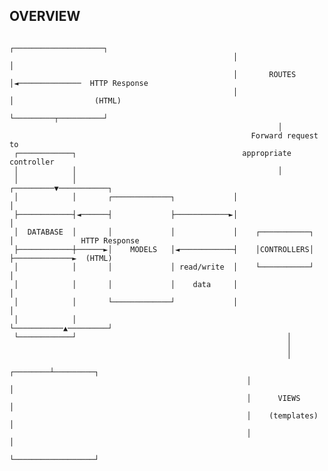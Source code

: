 
## OVERVIEW

                                                      ┌────────────────────┐
                                                      │                    │
                                                      │       ROUTES       │◄──────────────  HTTP Response
                                                      │                    │                  (HTML)
                                                      └─────────┬──────────┘
                                                                │
                                                          Forward request to
     ┌────────────┐                                     appropriate controller
     │            │                                             │
     │            │                                   ┌─────────▼───────────┐
     │            │       ┌─────────────┐             │                     │
     ├────────────┤◄──────┤             ├────────────►│                     │
     │  DATABASE  │       │             │             │    ┌───────────┐    │               HTTP Response
     ├────────────┼──────►│    MODELS   │◄────────────┤    │CONTROLLERS│    ├─────────────►  (HTML)
     │            │       │             │ read/write  │    └───────────┘    │
     │            │       │             │    data     │                     │
     │            │       └─────────────┘             │                     │
     │            │                                   └───────────▲─────────┘
     └────────────┘                                               │
                                                                  │
                                                                  │
                                                         ┌────────┴─────────┐
                                                         │                  │
                                                         │      VIEWS       │
                                                         │    (templates)   │
                                                         │                  │
                                                         └──────────────────┘


